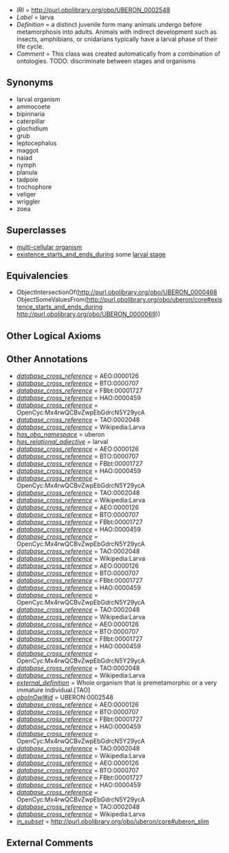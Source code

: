  * *IRI* = http://purl.obolibrary.org/obo/UBERON_0002548
 * *Label* = larva
 * *Definition* = a distinct juvenile form many animals undergo before metamorphosis into adults. Animals with indirect development such as insects, amphibians, or cnidarians typically have a larval phase of their life cycle.
 * *Comment* = This class was created automatically from a combination of ontologies. TODO: discriminate between stages and organisms

## Synonyms

 * larval organism
 * ammocoete
 * bipinnaria
 * caterpillar
 * glochidium
 * grub
 * leptocephalus
 * maggot
 * naiad
 * nymph
 * planula
 * tadpole
 * trochophore
 * veliger
 * wriggler
 * zoea

## Superclasses

 * [multi-cellular organism](../../UBERON/68/UBERON_0000468.md)
 * [existence_starts_and_ends_during](../../core#existence/ng/core#existence_starts_and_ends_during.md) some [larval stage](../../UBERON/69/UBERON_0000069.md)

## Equivalencies

 * ObjectIntersectionOf(<http://purl.obolibrary.org/obo/UBERON_0000468> ObjectSomeValuesFrom(<http://purl.obolibrary.org/obo/uberon/core#existence_starts_and_ends_during> <http://purl.obolibrary.org/obo/UBERON_0000069>))

## Other Logical Axioms


## Other Annotations

 * *[database_cross_reference](../../ef/oboInOwl#hasDbXref.md)* = AEO:0000126
 * *[database_cross_reference](../../ef/oboInOwl#hasDbXref.md)* = BTO:0000707
 * *[database_cross_reference](../../ef/oboInOwl#hasDbXref.md)* = FBbt:00001727
 * *[database_cross_reference](../../ef/oboInOwl#hasDbXref.md)* = HAO:0000459
 * *[database_cross_reference](../../ef/oboInOwl#hasDbXref.md)* = OpenCyc:Mx4rwQCBvZwpEbGdrcN5Y29ycA
 * *[database_cross_reference](../../ef/oboInOwl#hasDbXref.md)* = TAO:0002048
 * *[database_cross_reference](../../ef/oboInOwl#hasDbXref.md)* = Wikipedia:Larva
 * *[has_obo_namespace](../../ce/oboInOwl#hasOBONamespace.md)* = uberon
 * *[has_relational_adjective](../../UBPROP/07/UBPROP_0000007.md)* = larval
 * *[database_cross_reference](../../ef/oboInOwl#hasDbXref.md)* = AEO:0000126
 * *[database_cross_reference](../../ef/oboInOwl#hasDbXref.md)* = BTO:0000707
 * *[database_cross_reference](../../ef/oboInOwl#hasDbXref.md)* = FBbt:00001727
 * *[database_cross_reference](../../ef/oboInOwl#hasDbXref.md)* = HAO:0000459
 * *[database_cross_reference](../../ef/oboInOwl#hasDbXref.md)* = OpenCyc:Mx4rwQCBvZwpEbGdrcN5Y29ycA
 * *[database_cross_reference](../../ef/oboInOwl#hasDbXref.md)* = TAO:0002048
 * *[database_cross_reference](../../ef/oboInOwl#hasDbXref.md)* = Wikipedia:Larva
 * *[database_cross_reference](../../ef/oboInOwl#hasDbXref.md)* = AEO:0000126
 * *[database_cross_reference](../../ef/oboInOwl#hasDbXref.md)* = BTO:0000707
 * *[database_cross_reference](../../ef/oboInOwl#hasDbXref.md)* = FBbt:00001727
 * *[database_cross_reference](../../ef/oboInOwl#hasDbXref.md)* = HAO:0000459
 * *[database_cross_reference](../../ef/oboInOwl#hasDbXref.md)* = OpenCyc:Mx4rwQCBvZwpEbGdrcN5Y29ycA
 * *[database_cross_reference](../../ef/oboInOwl#hasDbXref.md)* = TAO:0002048
 * *[database_cross_reference](../../ef/oboInOwl#hasDbXref.md)* = Wikipedia:Larva
 * *[database_cross_reference](../../ef/oboInOwl#hasDbXref.md)* = AEO:0000126
 * *[database_cross_reference](../../ef/oboInOwl#hasDbXref.md)* = BTO:0000707
 * *[database_cross_reference](../../ef/oboInOwl#hasDbXref.md)* = FBbt:00001727
 * *[database_cross_reference](../../ef/oboInOwl#hasDbXref.md)* = HAO:0000459
 * *[database_cross_reference](../../ef/oboInOwl#hasDbXref.md)* = OpenCyc:Mx4rwQCBvZwpEbGdrcN5Y29ycA
 * *[database_cross_reference](../../ef/oboInOwl#hasDbXref.md)* = TAO:0002048
 * *[database_cross_reference](../../ef/oboInOwl#hasDbXref.md)* = Wikipedia:Larva
 * *[database_cross_reference](../../ef/oboInOwl#hasDbXref.md)* = AEO:0000126
 * *[database_cross_reference](../../ef/oboInOwl#hasDbXref.md)* = BTO:0000707
 * *[database_cross_reference](../../ef/oboInOwl#hasDbXref.md)* = FBbt:00001727
 * *[database_cross_reference](../../ef/oboInOwl#hasDbXref.md)* = HAO:0000459
 * *[database_cross_reference](../../ef/oboInOwl#hasDbXref.md)* = OpenCyc:Mx4rwQCBvZwpEbGdrcN5Y29ycA
 * *[database_cross_reference](../../ef/oboInOwl#hasDbXref.md)* = TAO:0002048
 * *[database_cross_reference](../../ef/oboInOwl#hasDbXref.md)* = Wikipedia:Larva
 * *[external_definition](../../UBPROP/01/UBPROP_0000001.md)* = Whole organism that is premetamorphic or a very immature individual.[TAO]
 * *[oboInOwl#id](../../id/oboInOwl#id.md)* = UBERON:0002548
 * *[database_cross_reference](../../ef/oboInOwl#hasDbXref.md)* = AEO:0000126
 * *[database_cross_reference](../../ef/oboInOwl#hasDbXref.md)* = BTO:0000707
 * *[database_cross_reference](../../ef/oboInOwl#hasDbXref.md)* = FBbt:00001727
 * *[database_cross_reference](../../ef/oboInOwl#hasDbXref.md)* = HAO:0000459
 * *[database_cross_reference](../../ef/oboInOwl#hasDbXref.md)* = OpenCyc:Mx4rwQCBvZwpEbGdrcN5Y29ycA
 * *[database_cross_reference](../../ef/oboInOwl#hasDbXref.md)* = TAO:0002048
 * *[database_cross_reference](../../ef/oboInOwl#hasDbXref.md)* = Wikipedia:Larva
 * *[database_cross_reference](../../ef/oboInOwl#hasDbXref.md)* = AEO:0000126
 * *[database_cross_reference](../../ef/oboInOwl#hasDbXref.md)* = BTO:0000707
 * *[database_cross_reference](../../ef/oboInOwl#hasDbXref.md)* = FBbt:00001727
 * *[database_cross_reference](../../ef/oboInOwl#hasDbXref.md)* = HAO:0000459
 * *[database_cross_reference](../../ef/oboInOwl#hasDbXref.md)* = OpenCyc:Mx4rwQCBvZwpEbGdrcN5Y29ycA
 * *[database_cross_reference](../../ef/oboInOwl#hasDbXref.md)* = TAO:0002048
 * *[database_cross_reference](../../ef/oboInOwl#hasDbXref.md)* = Wikipedia:Larva
 * *[in_subset](../../et/oboInOwl#inSubset.md)* = http://purl.obolibrary.org/obo/uberon/core#uberon_slim

## External Comments

